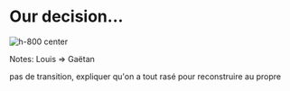 
# Our decision...

![h-800 center](./assets/images/gene-gallin-E6KM98Q_d4o-unsplash.jpg)


Notes: Louis => Gaëtan

pas de transition, expliquer qu'on a tout rasé pour reconstruire au propre
